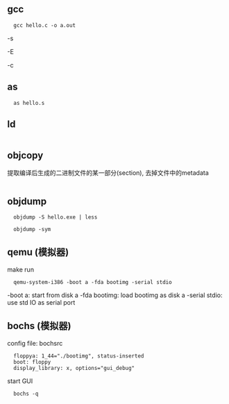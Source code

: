 




## gcc
```
  gcc hello.c -o a.out
```
-s

-E

-c



## as
```
  as hello.s
```

## ld
```

```




## objcopy
提取编译后生成的二进制文件的某一部分(section), 去掉文件中的metadata
```
```


## objdump
```
  objdump -S hello.exe | less

  objdump -sym 
```


## qemu (模拟器)
make run

```
  qemu-system-i386 -boot a -fda bootimg -serial stdio
```
-boot a: start from disk a
-fda bootimg: load bootimg as disk a
-serial stdio: use std IO as serial port


## bochs (模拟器)
config file: bochsrc
```
  floppya: 1_44="./bootimg", status-inserted
  boot: floppy
  display_library: x, options="gui_debug" 
```

start GUI 
```
  bochs -q
```